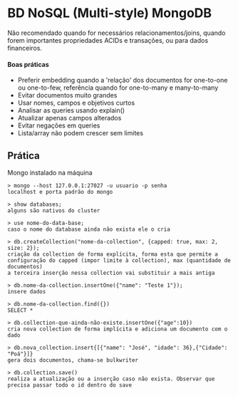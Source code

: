 # BD NoSQL (Multi-style) MongoDB

Não recomendado quando for necessários relacionamentos/joins, quando forem importantes propriedades ACIDs e transações, ou para dados financeiros.

#### Boas práticas

- Preferir embedding quando a 'relação' dos documentos for one-to-one ou one-to-few, referência quando for one-to-many e many-to-many
- Evitar documentos muito grandes
- Usar nomes, campos e objetivos curtos
- Analisar as queries usando explain()
- Atualizar apenas campos alterados
- Evitar negações em queries
- Lista/array não podem crescer sem limites

## Prática

Mongo instalado na máquina

~~~MongoDB
> mongo --host 127.0.0.1:27027 -u usuario -p senha
localhost e porta padrão do mongo

> show databases;
alguns são nativos do cluster

> use nome-do-data-base;
caso o nome do database ainda não exista ele o cria

> db.createCollection("nome-da-collection", {capped: true, max: 2, size: 2});
criação da collection de forma explícita, forma esta que permite a configuração do capped (impor limite à collection), max (quantidade de documentos)
a terceira inserção nessa collection vai substituir a mais antiga

> db.nome-da-collection.insertOne({"name": "Teste 1"});
insere dados

> db.nome-da-collection.find({})
SELECT *

> db.collection-que-ainda-não-existe.insertOne({"age":10})
cria nova collection de forma implícita e adiciona um documento com o dado

> db.nova_collection.insert{[{"name": "José", "idade": 36},{"Cidade": "Poá"}]}
gera dois documentos, chama-se bulkwriter

> db.collection.save()
realiza a atualização ou a inserção caso não exista. Observar que precisa passar todo o id dentro do save
